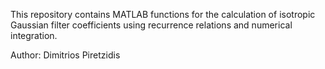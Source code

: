 This repository contains MATLAB functions for the calculation of isotropic Gaussian filter coefficients using recurrence relations and numerical integration.

Author: Dimitrios Piretzidis

